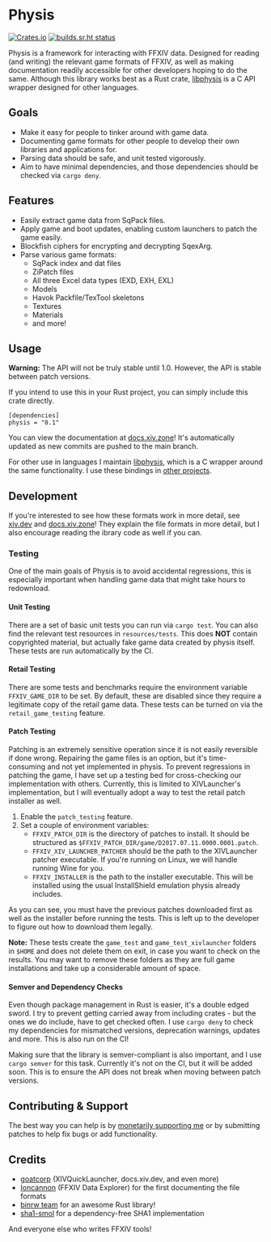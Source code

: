 # Physis

[![Crates.io](https://img.shields.io/crates/v/physis)](https://crates.io/crates/physis)
[![builds.sr.ht status](https://builds.sr.ht/~redstrate/physis.svg)](https://builds.sr.ht/~redstrate/physis?)

Physis is a framework for interacting with FFXIV data. Designed for reading (and writing) the relevant game formats of
FFXIV, as well as making documentation readily accessible for other developers hoping to do the same. Although this
library works best as a Rust crate, [libphysis](https://git.sr.ht/~redstrate/libphysis) is a C API wrapper designed for
other languages.

## Goals
* Make it easy for people to tinker around with game data. 
* Documenting game formats for other people to develop their own libraries and applications for.
* Parsing data should be safe, and unit tested vigorously.
* Aim to have minimal dependencies, and those dependencies should be checked via `cargo deny`.

## Features

* Easily extract game data from SqPack files.
* Apply game and boot updates, enabling custom launchers to patch the game easily.
* Blockfish ciphers for encrypting and decrypting SqexArg.
* Parse various game formats:
  * SqPack index and dat files
  * ZiPatch files
  * All three Excel data types (EXD, EXH, EXL)
  * Models
  * Havok Packfile/TexTool skeletons
  * Textures
  * Materials
  * and more!

## Usage

**Warning:** The API will not be truly stable until 1.0. However, the API is stable between patch versions.

If you intend to use this in your Rust project, you can simply include this crate directly.

```
[dependencies]
physis = "0.1"
```

You can view the documentation at [docs.xiv.zone](https://docs.xiv.zone/docs/physis)! It's automatically updated as new
commits are pushed to the main branch.

For other use in languages I maintain [libphysis](https://git.sr.ht/~redstrate/libphysis), which is a C wrapper
around the same functionality. I use these bindings in [other projects](https://git.sr.ht/~redstrate/astra).
  
## Development

If you're interested to see how these formats work in more detail, see [xiv.dev](https://xiv.dev/) and
[docs.xiv.zone](https://docs.xiv.zone)! They explain the file formats in more detail, but I also encourage reading the
ibrary code as well if you can.

### Testing

One of the main goals of Physis is to avoid accidental regressions, this is especially important when handling game
data that might take hours to redownload.

#### Unit Testing

There are a set of basic unit tests you can run via `cargo test`. You can also find the relevant test resources in `resources/tests`.
This does **NOT** contain copyrighted material, but actually fake game data created by physis itself. These tests are
run automatically by the CI.

#### Retail Testing

There are some tests and benchmarks require the environment variable `FFXIV_GAME_DIR` to be set. By default, these are disabled
since they require a legitimate copy of the retail game data. These tests can be turned on via the `retail_game_testing`
feature.

#### Patch Testing

Patching is an extremely sensitive operation since it is not easily reversible if done wrong. Repairing the game files
is an option, but it's time-consuming and not yet implemented in physis. To prevent regressions in patching the
game, I have set up a testing bed for cross-checking our implementation with others. Currently, this is limited to XIVLauncher's implementation,
but I will eventually adopt a way to test the retail patch installer as well.

1. Enable the `patch_testing` feature.
2. Set a couple of environment variables:
   * `FFXIV_PATCH_DIR` is the directory of patches to install. It should be structured as `$FFXIV_PATCH_DIR/game/D2017.07.11.0000.0001.patch`.
   * `FFXIV_XIV_LAUNCHER_PATCHER` should be the path to the XIVLauncher patcher executable. If you're running on Linux, we will handle running Wine for you.
   * `FFXIV_INSTALLER` is the path to the installer executable. This will be installed using the usual InstallShield emulation physis already includes.

As you can see, you must have the previous patches downloaded first as well as the installer before running the tests.
This is left up to the developer to figure out how to download them legally.

**Note:** These tests create the `game_test` and `game_test_xivlauncher` folders in `$HOME` and does not
delete them on exit, in case you want to check on the results. You may want to remove these folders as they
are full game installations and take up a considerable amount of space.

#### Semver and Dependency Checks

Even though package management in Rust is easier, it's a double edged sword. I try to prevent getting carried away
from including crates - but the ones we do include, have to get checked often. I use `cargo deny` to check my
dependencies for mismatched versions, deprecation warnings, updates and more. This is also run on the CI!

Making sure that the library is semver-compliant is also important, and I use `cargo semver` for this task. Currently
it's not on the CI, but it will be added soon. This is to ensure the API does not break when moving between patch
versions.

## Contributing & Support

The best way you can help is by [monetarily supporting me](https://redstrate.com/about/) or by submitting patches to
help fix bugs or add functionality.

## Credits
- [goatcorp](https://goatcorp.github.io) (XIVQuickLauncher, docs.xiv.dev, and even more)
- [Ioncannon](http://ffxivexplorer.fragmenterworks.com/research.php) (FFXIV Data Explorer) for the first documenting the file formats
- [binrw team](https://binrw.rs) for an awesome Rust library!
- [sha1-smol](https://github.com/mitsuhiko/sha1-smol) for a dependency-free SHA1 implementation

And everyone else who writes FFXIV tools!